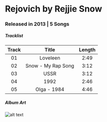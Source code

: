 # Rejovich by Rejjie Snow 

### Released in 2013 | 5 Songs

##### Tracklist

| Track   | Title                | Length   |
|:-------:|:--------------------:|:--------:|
| 01      | Loveleen             | 2:49     |
| 02      | Snow - My Rap Song   | 3:12     |
| 03      | USSR                 | 3:12     |
| 04      | 1992                 | 2:46     |
| 05      | Olga - 1984          | 4:46     |

##### Album Art

![alt text](https://dcvslab.github.io/music/mp3/01/album.jpg "Rejovich")

